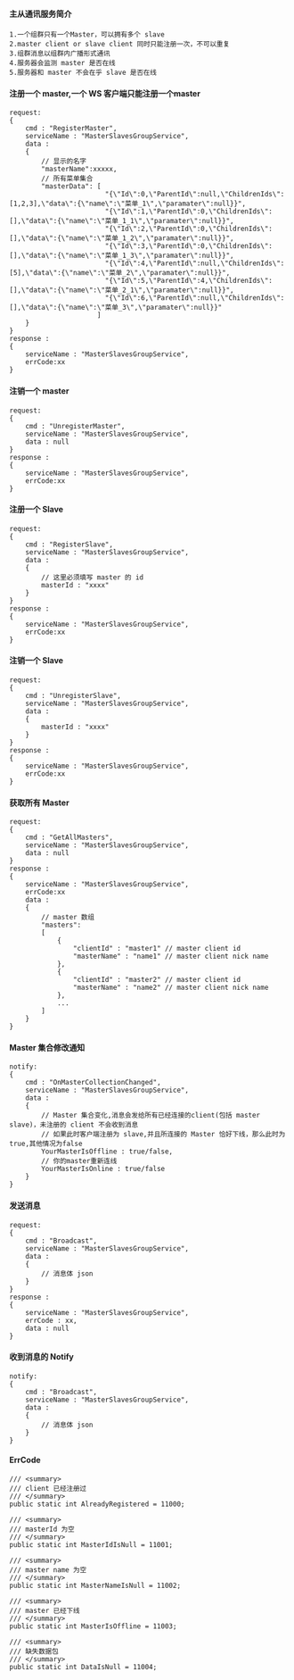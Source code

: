 ####  主从通讯服务简介
    1.一个组群只有一个Master，可以拥有多个 slave
    2.master client or slave client 同时只能注册一次，不可以重复
    3.组群消息以组群内广播形式通讯
    4.服务器会监测 master 是否在线
    5.服务器和 master 不会在乎 slave 是否在线

#### 注册一个 master,一个 WS 客户端只能注册一个master
    request:
    {
        cmd : "RegisterMaster",
        serviceName : "MasterSlavesGroupService",
        data :
        {
            // 显示的名字
            "masterName":xxxxx,
            // 所有菜单集合
            "masterData": [
                            "{\"Id\":0,\"ParentId\":null,\"ChildrenIds\":[1,2,3],\"data\":{\"name\":\"菜单_1\",\"paramater\":null}}",
                            "{\"Id\":1,\"ParentId\":0,\"ChildrenIds\":[],\"data\":{\"name\":\"菜单_1_1\",\"paramater\":null}}",
                            "{\"Id\":2,\"ParentId\":0,\"ChildrenIds\":[],\"data\":{\"name\":\"菜单_1_2\",\"paramater\":null}}",
                            "{\"Id\":3,\"ParentId\":0,\"ChildrenIds\":[],\"data\":{\"name\":\"菜单_1_3\",\"paramater\":null}}",
                            "{\"Id\":4,\"ParentId\":null,\"ChildrenIds\":[5],\"data\":{\"name\":\"菜单_2\",\"paramater\":null}}",
                            "{\"Id\":5,\"ParentId\":4,\"ChildrenIds\":[],\"data\":{\"name\":\"菜单_2_1\",\"paramater\":null}}",
                            "{\"Id\":6,\"ParentId\":null,\"ChildrenIds\":[],\"data\":{\"name\":\"菜单_3\",\"paramater\":null}}"
                          ]
        }
    }
    response :
    {
        serviceName : "MasterSlavesGroupService",
        errCode:xx
    }

#### 注销一个 master
    request:
    {
        cmd : "UnregisterMaster",
        serviceName : "MasterSlavesGroupService",
        data : null
    }
    response :
    {
        serviceName : "MasterSlavesGroupService",
        errCode:xx
    }

#### 注册一个 Slave
    request:
    {
        cmd : "RegisterSlave",
        serviceName : "MasterSlavesGroupService",
        data :
        {         
            // 这里必须填写 master 的 id  
            masterId : "xxxx"
        }
    }
    response :
    {
        serviceName : "MasterSlavesGroupService",
        errCode:xx
    }

#### 注销一个 Slave
    request:
    {
        cmd : "UnregisterSlave",
        serviceName : "MasterSlavesGroupService",
        data :
        {           
            masterId : "xxxx"
        }
    }
    response :
    {
        serviceName : "MasterSlavesGroupService",
        errCode:xx
    }

#### 获取所有 Master
    request:
    {
        cmd : "GetAllMasters",
        serviceName : "MasterSlavesGroupService",
        data : null
    }
    response :
    {
        serviceName : "MasterSlavesGroupService",
        errCode:xx
        data : 
        {
            // master 数组
            "masters": 
            [
                {
                    "clientId" : "master1" // master client id
                    "masterName" : "name1" // master client nick name
                },
                {
                    "clientId" : "master2" // master client id
                    "masterName" : "name2" // master client nick name
                },
                ...
            ]
        }
    }

#### Master 集合修改通知
    notify:
    {
        cmd : "OnMasterCollectionChanged",
        serviceName : "MasterSlavesGroupService",
        data : 
        {
            // Master 集合变化,消息会发给所有已经连接的client(包括 master slave)，未注册的 client 不会收到消息
            // 如果此时客户端注册为 slave,并且所连接的 Master 恰好下线，那么此时为true,其他情况为false
            YourMasterIsOffline : true/false,
            // 你的master重新连线
            YourMasterIsOnline : true/false 
        }
    }
    
#### 发送消息
    request:
    {
        cmd : "Broadcast",
        serviceName : "MasterSlavesGroupService",
        data : 
        {
            // 消息体 json
        }
    }
    response :
    {
        serviceName : "MasterSlavesGroupService",
        errCode : xx,
        data : null
    }

#### 收到消息的 Notify
    notify:
    {
        cmd : "Broadcast",
        serviceName : "MasterSlavesGroupService",
        data : 
        {
            // 消息体 json
        }
    }

#### ErrCode
    /// <summary>
    /// client 已经注册过
    /// </summary>
    public static int AlreadyRegistered = 11000;

    /// <summary>
    /// masterId 为空
    /// </summary>
    public static int MasterIdIsNull = 11001;

    /// <summary>
    /// master name 为空
    /// </summary>
    public static int MasterNameIsNull = 11002;

    /// <summary>
    /// master 已经下线
    /// </summary>
    public static int MasterIsOffline = 11003;

    /// <summary>
    /// 缺失数据包
    /// </summary>
    public static int DataIsNull = 11004;